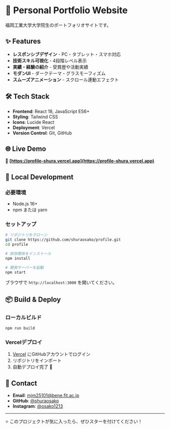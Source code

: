 # 🚀 Personal Portfolio Website

福岡工業大学大学院生のポートフォリオサイトです。

## ✨ Features

- **レスポンシブデザイン** - PC・タブレット・スマホ対応
- **技術スキル可視化** - 4段階レベル表示
- **実績・経験の紹介** - 受賞歴や活動実績
- **モダンUI** - ダークテーマ・グラスモーフィズム
- **スムーズアニメーション** - スクロール連動エフェクト

## 🛠️ Tech Stack

- **Frontend**: React 18, JavaScript ES6+
- **Styling**: Tailwind CSS
- **Icons**: Lucide React
- **Deployment**: Vercel
- **Version Control**: Git, GitHub

## 🌐 Live Demo

🔗 **[https://profile-shura.vercel.app](https://profile-shura.vercel.app)**

## 🔧 Local Development

### 必要環境
- Node.js 16+
- npm または yarn

### セットアップ
```bash
# リポジトリをクローン
git clone https://github.com/shuraosako/profile.git
cd profile

# 依存関係をインストール
npm install

# 開発サーバーを起動
npm start
```

ブラウザで `http://localhost:3000` を開いてください。

## 📦 Build & Deploy

### ローカルビルド
```bash
npm run build
```

### Vercelデプロイ
1. [Vercel](https://vercel.com) にGitHubアカウントでログイン
2. リポジトリをインポート
3. 自動デプロイ完了 🎉

## 📧 Contact

- **Email**: mjm25101@bene.fit.ac.jp
- **GitHub**: [@shuraosako](https://github.com/shuraosako)
- **Instagram**: [@osako1213](https://instagram.com/osako1213)

---

⭐ このプロジェクトが気に入ったら、ぜひスターを付けてください！